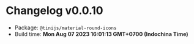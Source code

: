 # Changelog v0.0.10

- Package: `@tinijs/material-round-icons`
- Build time: **Mon Aug 07 2023 16:01:13 GMT+0700 (Indochina Time)**

